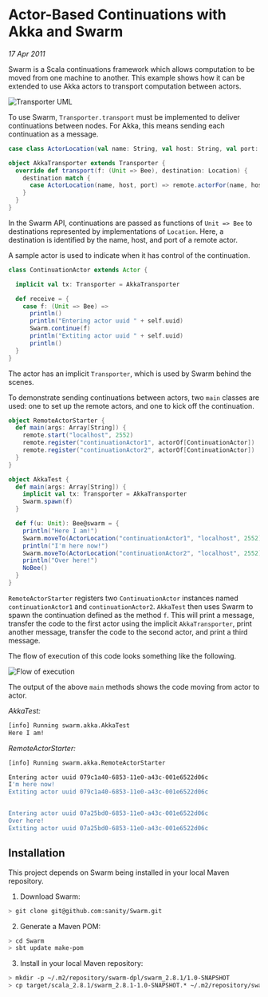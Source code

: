 # Actor-Based Continuations with Akka and Swarm

_17 Apr 2011_

Swarm is a Scala continuations framework which allows computation to be moved from one machine to another. This example shows how it can be extended to use Akka actors to transport computation between actors.

![Transporter UML](https://github.com/JamesEarlDouglas/akka-swarm/raw/master/readme/akka-swarm.png)

To use Swarm, `Transporter.transport` must be implemented to deliver continuations between nodes. For Akka, this means sending each continuation as a message.

```scala
case class ActorLocation(val name: String, val host: String, val port: Short) extends Location

object AkkaTransporter extends Transporter {
  override def transport(f: (Unit => Bee), destination: Location) {
    destination match {
      case ActorLocation(name, host, port) => remote.actorFor(name, host, port) ! f
    }
  }
}
```

In the Swarm API, continuations are passed as functions of `Unit => Bee` to destinations represented by implementations of `Location`. Here, a destination is identified by the name, host, and port of a remote actor.

A sample actor is used to indicate when it has control of the continuation.

```scala
class ContinuationActor extends Actor {

  implicit val tx: Transporter = AkkaTransporter

  def receive = {
    case f: (Unit => Bee) =>
      println()
      println("Entering actor uuid " + self.uuid)
      Swarm.continue(f)
      println("Extiting actor uuid " + self.uuid)
      println()
  }
}
```

The actor has an implicit `Transporter`, which is used by Swarm behind the scenes.

To demonstrate sending continuations between actors, two `main` classes are used: one to set up the remote actors, and one to kick off the continuation.

```scala
object RemoteActorStarter {
  def main(args: Array[String]) {
    remote.start("localhost", 2552)
    remote.register("continuationActor1", actorOf[ContinuationActor])
    remote.register("continuationActor2", actorOf[ContinuationActor])
  }
}

object AkkaTest {
  def main(args: Array[String]) {
    implicit val tx: Transporter = AkkaTransporter
    Swarm.spawn(f)
  }

  def f(u: Unit): Bee@swarm = {
    println("Here I am!")
    Swarm.moveTo(ActorLocation("continuationActor1", "localhost", 2552))
    println("I'm here now!")
    Swarm.moveTo(ActorLocation("continuationActor2", "localhost", 2552))
    println("Over here!")
    NoBee()
  }
}
```

`RemoteActorStarter` registers two `ContinuationActor` instances named `continuationActor1` and `continuationActor2`. `AkkaTest` then uses Swarm to spawn the continuation defined as the method `f`. This will print a message, transfer the code to the first actor using the implicit `AkkaTransporter`, print another message, transfer the code to the second actor, and print a third message.

The flow of execution of this code looks something like the following.

![Flow of execution](https://github.com/JamesEarlDouglas/akka-swarm/raw/master/readme/akka-swarm-flow.png)

The output of the above `main` methods shows the code moving from actor to actor.

_AkkaTest:_

```bash
[info] Running swarm.akka.AkkaTest 
Here I am!
```

_RemoteActorStarter:_

```bash
[info] Running swarm.akka.RemoteActorStarter 

Entering actor uuid 079c1a40-6853-11e0-a43c-001e6522d06c
I'm here now!
Extiting actor uuid 079c1a40-6853-11e0-a43c-001e6522d06c


Entering actor uuid 07a25bd0-6853-11e0-a43c-001e6522d06c
Over here!
Extiting actor uuid 07a25bd0-6853-11e0-a43c-001e6522d06c
```

## Installation

This project depends on Swarm being installed in your local Maven repository.

1) Download Swarm:

```bash
> git clone git@github.com:sanity/Swarm.git
```

2) Generate a Maven POM:

```bash
> cd Swarm
> sbt update make-pom
```

3) Install in your local Maven repository:

```bash
> mkdir -p ~/.m2/repository/swarm-dpl/swarm_2.8.1/1.0-SNAPSHOT
> cp target/scala_2.8.1/swarm_2.8.1-1.0-SNAPSHOT.* ~/.m2/repository/swarm-dpl/swarm_2.8.1/1.0-SNAPSHOT/
```

